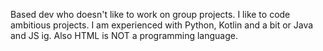 Based dev who doesn't like to work on group projects. I like to code ambitious projects. I am experienced with Python, Kotlin and a bit or Java and JS ig. Also HTML is NOT a programming language.
